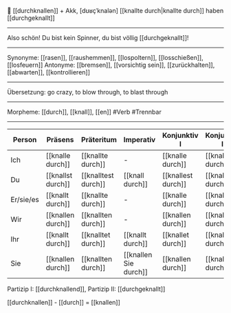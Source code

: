 📜 [[durchknallen]] + Akk, [dʊʁçˈknalən]
[[knallte durch|knallte durch]]
haben [[durchgeknallt]]

---

Also schön! Du bist kein Spinner, du bist völlig [[durchgeknallt]]!

---

Synonyme: [[rasen]], [[raushemmen]], [[lospoltern]], [[losschießen]], [[losfeuern]]
Antonyme: [[bremsen]], [[vorsichtig sein]], [[zurückhalten]], [[abwarten]], [[kontrollieren]]

---

Übersetzung: go crazy, to blow through, to blast through

---

Morpheme: [[durch]], [[knall]], [[en]]
#Verb #Trennbar

---

| Person    | Präsens           | Präteritum          | Imperativ             | Konjunktiv I       | Konjunktiv II       |
| --------- | ----------------- | ------------------- | --------------------- | ------------------ | ------------------- |
| Ich       | [[knalle durch]]  | [[knallte durch]]   | -                     | [[knalle durch]]   | [[knallte durch]]   |
| Du        | [[knallst durch]] | [[knalltest durch]] | [[knall durch]]       | [[knallest durch]] | [[knalltest durch]] |
| Er/sie/es | [[knallt durch]]  | [[knallte durch]]   | -                     | [[knalle durch]]   | [[knallte durch]]   |
| Wir       | [[knallen durch]] | [[knallten durch]]  | -                     | [[knallen durch]]  | [[knallten durch]]  |
| Ihr       | [[knallt durch]]  | [[knalltet durch]]  | [[knallt durch]]      | [[knallet durch]]  | [[knalltet durch]]  |
| Sie       | [[knallen durch]] | [[knallten durch]]  | [[knallen Sie durch]] | [[knallen durch]]  | [[knallten durch]]  |

Partizip I: [[durchknallend]], Partizip II: [[durchgeknallt]]

[[durchknallen]] - [[durch]] = [[knallen]]
